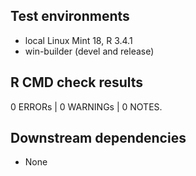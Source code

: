 ## Test environments

* local Linux Mint 18, R 3.4.1
* win-builder (devel and release)

## R CMD check results

0 ERRORs | 0 WARNINGs | 0 NOTES. 

## Downstream dependencies

* None